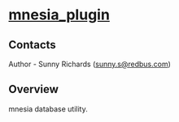 # [mnesia_plugin](https://github.com/SunnyRichards/mnesia_plugin)

## Contacts

Author - Sunny Richards  ([sunny.s@redbus.com](mailto:sunny.s@redbus.com))

## Overview

mnesia database utility.
